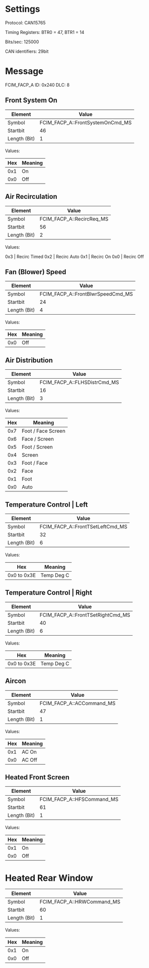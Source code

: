 # Settings
Protocol: CAN15765

Timing Registers: BTR0 = 47, BTR1 = 14

Bits/sec: 125000

CAN identifiers: 29bit


# Message
FCIM_FACP_A
ID: 0x240
DLC: 8

## Front System On

Element | Value
--------|-------
Symbol | FCIM_FACP_A::FrontSystemOnCmd_MS
Startbit | 46
Length (Bit) | 1

Values:

Hex | Meaning
----|------
0x1 | On
0x0 | Off


##  Air Recirculation

Element | Value
--------|-------
Symbol|FCIM_FACP_A::RecircReq_MS
Startbit| 56
Length (Bit)|2

Values:

0x3 | Recirc Timed
0x2 | Recirc Auto
0x1 | Recirc On
0x0 | Recirc Off

## Fan (Blower) Speed

Element | Value
--------|-------
Symbol|FCIM_FACP_A::FrontBlwrSpeedCmd_MS
Startbit|24
Length (Bit)|4

Values:

Hex | Meaning
----|------
 0x0 | Off

## Air Distribution

Element | Value
--------|-------
Symbol|FCIM_FACP_A::FLHSDistrCmd_MS
Startbit| 16
Length (Bit)|3

Values:

Hex | Meaning
----|------
0x7 | Foot / Face Screen
0x6 | Face / Screen
0x5 | Foot / Screen
0x4 | Screen
0x3 | Foot / Face
0x2 | Face
0x1 | Foot
0x0 | Auto

##  Temperature Control | Left

Element | Value
--------|-------
Symbol|FCIM_FACP_A::FrontTSetLeftCmd_MS
Startbit| 32
Length (Bit)|6

Values:

Hex | Meaning
----|------
0x0 to 0x3E | Temp Deg C

## Temperature Control | Right

Element | Value
--------|-------
Symbol | FCIM_FACP_A::FrontTSetRightCmd_MS
Startbit | 40
Length (Bit) | 6

Values:

Hex | Meaning
----|------
0x0 to 0x3E | Temp Deg C

##  Aircon

Element | Value
--------|-------
Symbol | FCIM_FACP_A::ACCommand_MS
Startbit | 47
Length (Bit) | 1

Values:

Hex | Meaning
----|------
0x1 | AC On
0x0 | AC Off

## Heated Front Screen

Element | Value
--------|-------
Symbol | FCIM_FACP_A::HFSCommand_MS
Startbit | 61
Length (Bit) | 1

Values:

Hex | Meaning
----|------
0x1 | On
0x0 | Off

# Heated Rear Window

Element | Value
--------|-------
Symbol | FCIM_FACP_A::HRWCommand_MS
Startbit | 60
Length (Bit) | 1

Values:

Hex | Meaning
----|------
0x1 | On
0x0 | Off
